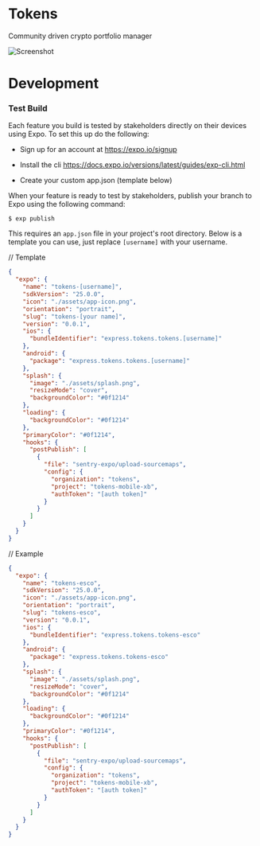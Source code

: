 # Tokens

Community driven crypto portfolio manager

![Screenshot](https://i.imgur.com/ujPnH3F.png)

# Development

### Test Build

Each feature you build is tested by stakeholders directly on their devices using Expo. To set this up do the following:

- Sign up for an account at https://expo.io/signup

- Install the cli https://docs.expo.io/versions/latest/guides/exp-cli.html

- Create your custom app.json (template below)

When your feature is ready to test by stakeholders, publish your branch to Expo using the following command:

```
$ exp publish
```

This requires an `app.json` file in your project's root directory. Below is a template you can use, just replace `[username]` with your username.

// Template
```json
{
  "expo": {
    "name": "tokens-[username]",
    "sdkVersion": "25.0.0",
    "icon": "./assets/app-icon.png",
    "orientation": "portrait",
    "slug": "tokens-[your name]",
    "version": "0.0.1",
    "ios": {
      "bundleIdentifier": "express.tokens.tokens.[username]"
    },
    "android": {
      "package": "express.tokens.tokens.[username]"
    },
    "splash": {
      "image": "./assets/splash.png",
      "resizeMode": "cover",
      "backgroundColor": "#0f1214"
    },
    "loading": {
      "backgroundColor": "#0f1214"
    },
    "primaryColor": "#0f1214",
    "hooks": {
      "postPublish": [
        {
          "file": "sentry-expo/upload-sourcemaps",
          "config": {
            "organization": "tokens",
            "project": "tokens-mobile-xb",
            "authToken": "[auth token]"
          }
        }
      ]
    }
  }
}
```


// Example 
```json
{
  "expo": {
    "name": "tokens-esco",
    "sdkVersion": "25.0.0",
    "icon": "./assets/app-icon.png",
    "orientation": "portrait",
    "slug": "tokens-esco",
    "version": "0.0.1",
    "ios": {
      "bundleIdentifier": "express.tokens.tokens-esco"
    },
    "android": {
      "package": "express.tokens.tokens-esco"
    },
    "splash": {
      "image": "./assets/splash.png",
      "resizeMode": "cover",
      "backgroundColor": "#0f1214"
    },
    "loading": {
      "backgroundColor": "#0f1214"
    },
    "primaryColor": "#0f1214",
    "hooks": {
      "postPublish": [
        {
          "file": "sentry-expo/upload-sourcemaps",
          "config": {
            "organization": "tokens",
            "project": "tokens-mobile-xb",
            "authToken": "[auth token]"
          }
        }
      ]
    }
  }
}
```
